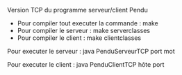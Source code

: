 Version TCP du programme serveur/client Pendu  
  
* Pour compiler tout executer la commande : make
* Pour compiler le serveur : make serverclasses
* Pour compiler le client : make clientclasses
  
Pour executer le serveur : java PenduServeurTCP port mot  
  
Pour executer le client : java PenduClientTCP hôte port
